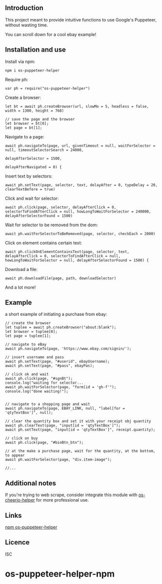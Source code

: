 Introduction
------------

This project meant to provide intuitive functions to use Google's Puppeteer, without wasting time.

You can scroll down for a cool ebay example!

## Installation and use

Install via npm:
    
    npm i os-puppeteer-helper
        
Require ph:
        
    var ph = require("os-puppeteer-helper")
                
Create a browser:     
    
    let bt = await ph.createBrowser(url, slowMo = 5, headless = false, width = 1300, height = 768)
        
    // save the page and the browser
    let browser = bt[0];
    let page = bt[1];
        
Navigate to a page:     
    
    await ph.navigateTo(page, url, givenTimeout = null, waitForSelector = null, timeoutSelectorSearch = 24000,
                                                                                delayAfterSelector = 1500,
                                                                                delayAfterNavigated = 0) {
Insert text by selectors:

    await ph.setText(page, selector, text, delayAfter = 0, typeDelay = 20, clearTextBefore = true)
                           
Click and wait for selector:
        
    await ph.click(page, selector, delayAfterClick = 0, selectorToFindAfterClick = null, howLongToWaitForSelector = 240000, delayAfterSelectorFound = 1500) 
      
Wait for selector to be removed from the dom:
    
    await ph.waitForSelectorToBeRemoved(page, selector, checkEach = 2000)
        
Click on element contains certain text:

    await ph.clickOnElementContainsText(page, selector, text, delayAfterClick = 0, selectorToFindAfterClick = null, howLongToWaitForSelector = null, delayAfterSelectorFound = 1500) { 

Download a file:
    
    await ph.downloadFile(page, path, downloadSelector)     

And a lot more!

## Example

a short example of initiating a purchase from ebay:   

    // create the browser
    let tuplee = await ph.createBrowser("about:blank");
    let browser = tuplee[0];
    let page = tuplee[1];
            
    // navigate to eBay
    await ph.navigateTo(page, 'https://www.ebay.com/signin/');

    // insert username and pass
    await ph.setText(page, "#userid", ebayUsername);
    await ph.setText(page, "#pass", ebayPas);
    
    // click ok and wait
    await ph.click(page, "#sgnBt");
    console.log("waiting for selector...
    await ph.waitForSelector(page, "form[id = 'gh-f'");
    console.log("done waiting!");


    // navigate to a shopping page and wait
    await ph.navigateTo(page, EBAY_LINK, null, "label[for = 'qtyTextBox']", null);
    
    // clear the quantity box and set it with your receipt obj quantity 
    await ph.clearText(page, "input[id = 'qtyTextBox']");
    await ph.setText(page, "input[id = 'qtyTextBox']", receipt.quantity);

    // click on buy
    await ph.click(page, "#binBtn_btn");    
    
    // at the make a purchase page, wait for the quantity, at the bottom, to appear
    await ph.waitForSelector(page, "div.item-image");            

    //...
    

## Additional notes

If you're trying to web scrape, consider integrate this module with [os-cheerio-helper](https://github.com/osfunapps/os-cheerio-helper-npm) for more professional use.  

## Links
[npm os-puppeteer-helper](https://www.npmjs.com/package/os-puppeteer-helper)

## Licence
ISC


# os-puppeteer-helper-npm
